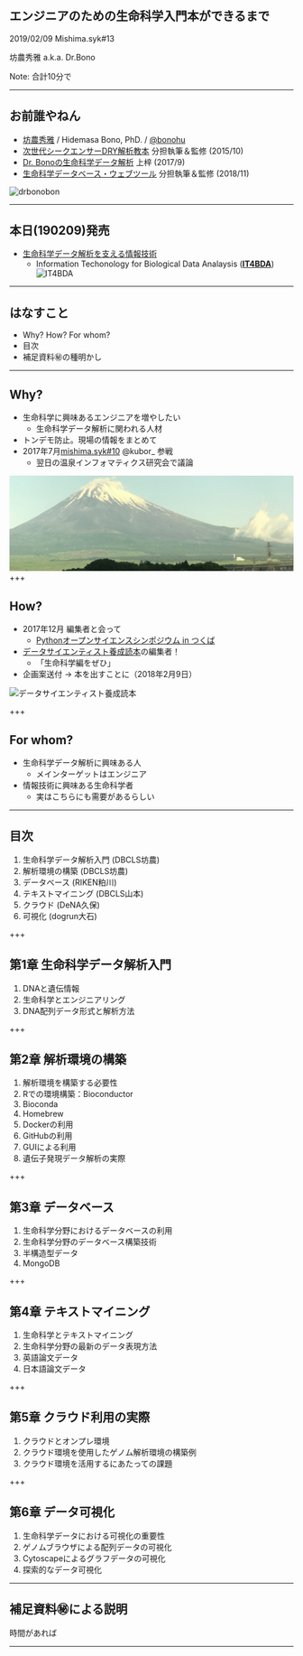 ## エンジニアのための生命科学入門本ができるまで

2019/02/09 Mishima.syk#13

坊農秀雅 a.k.a. Dr.Bono

Note:
合計10分で

---

## お前誰やねん

- [坊農秀雅](http://bonohu.jp/) / Hidemasa Bono, PhD. /  [@bonohu](https://twitter.com/bonohu)
- [次世代シークエンサーDRY解析教本](https://gakken-mesh.jp/book/detail/9784780909203.html) 分担執筆＆監修 (2015/10)
- [Dr. Bonoの生命科学データ解析](http://bonohu.jp/blog/category/drbonobon.html) 上梓 (2017/9)
- [生命科学データベース・ウェブツール](http://bonohu.jp/blog/category/togotv18.html) 分担執筆＆監修 (2018/11)

![drbonobon](https://images-na.ssl-images-amazon.com/images/I/51gwooGvqYL.jpg)

---
## 本日(190209)発売
- [生命科学データ解析を支える情報技術](http://bonohu.jp/blog/category/it4bda.html)
  - Information Techonology for Biological Data Analaysis ([**IT4BDA**](https://twitter.com/hashtag/IT4BDA))
![IT4BDA](http://bonohu.jp/blog/images/IT4BDA.jpg)

---

## はなすこと

- Why? How? For whom?
- 目次
- 補足資料㊙の種明かし

---

## Why?

- 生命科学に興味あるエンジニアを増やしたい
  - 生命科学データ解析に関われる人材
- トンデモ防止。現場の情報をまとめて
- 2017年7月[mishima.syk#10](https://bonohu.wordpress.com/2017/07/09/mishima-syk-10/) @kubor_ 参戦
  - 翌日の温泉インフォマティクス研究会で議論

![御殿場時之栖からの富士山](https://github.com/bonohu/slides/blob/master/images/mtfuji_tokinosumika.jpg?raw=true)
+++

## How?

- 2017年12月 編集者と会って
  - [Pythonオープンサイエンスシンポジウム in つくば](https://startpython.connpass.com/event/70649/)　
- [データサイエンティスト養成読本](https://amzn.to/2D4sPom)の編集者！
  - 「生命科学編をぜひ」
- 企画案送付 → 本を出すことに（2018年2月9日）
 
![データサイエンティスト養成読本](http://image.gihyo.co.jp/assets/images/cover/2016/9784774183602.jpg)

+++

## For whom?

- 生命科学データ解析に興味ある人
  - メインターゲットはエンジニア
- 情報技術に興味ある生命科学者
  - 実はこちらにも需要があるらしい

---

## 目次

1. 生命科学データ解析入門 (DBCLS坊農)
2. 解析環境の構築 (DBCLS坊農)
3. データベース (RIKEN粕川)
4. テキストマイニング (DBCLS山本)
5. クラウド (DeNA久保)
6. 可視化 (dogrun大石)

+++

## 第1章 生命科学データ解析入門

1. DNAと遺伝情報
2. 生命科学とエンジニアリング
3. DNA配列データ形式と解析方法

+++

## 第2章 解析環境の構築

1. 解析環境を構築する必要性
2. Rでの環境構築：Bioconductor
3. Bioconda
4. Homebrew
5. Dockerの利用
6. GitHubの利用
7. GUIによる利用
8. 遺伝子発現データ解析の実際

+++

## 第3章 データベース

1. 生命科学分野におけるデータベースの利用
2. 生命科学分野のデータベース構築技術
3. 半構造型データ
4. MongoDB

+++

## 第4章 テキストマイニング

1. 生命科学とテキストマイニング
2. 生命科学分野の最新のデータ表現方法
3. 英語論文データ
4. 日本語論文データ

+++

## 第5章 クラウド利用の実際

1. クラウドとオンプレ環境
2. クラウド環境を使用したゲノム解析環境の構築例
3. クラウド環境を活用するにあたっての課題

+++ 

## 第6章 データ可視化

1. 生命科学データにおける可視化の重要性
2. ゲノムブラウザによる配列データの可視化
3. Cytoscapeによるグラフデータの可視化
4. 探索的なデータ可視化

---

## 補足資料㊙による説明

時間があれば

---
